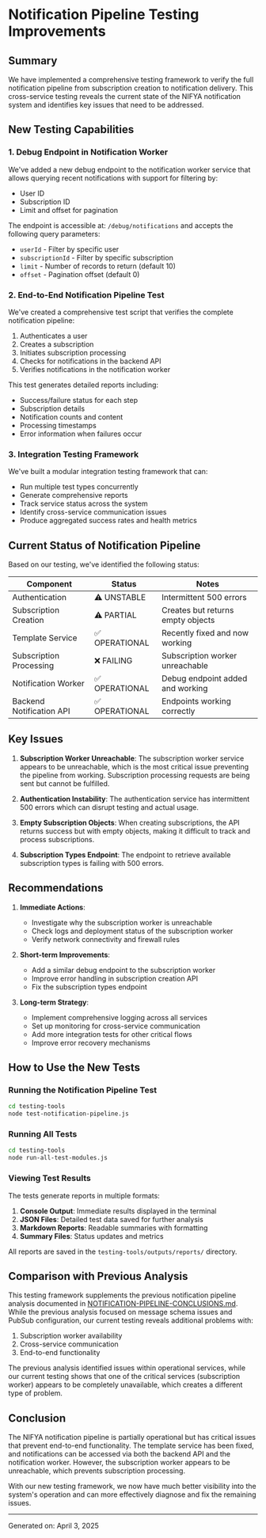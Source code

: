 # Notification Pipeline Testing Improvements

## Summary

We have implemented a comprehensive testing framework to verify the full notification pipeline from subscription creation to notification delivery. This cross-service testing reveals the current state of the NIFYA notification system and identifies key issues that need to be addressed.

## New Testing Capabilities

### 1. Debug Endpoint in Notification Worker

We've added a new debug endpoint to the notification worker service that allows querying recent notifications with support for filtering by:
- User ID
- Subscription ID 
- Limit and offset for pagination

The endpoint is accessible at: `/debug/notifications` and accepts the following query parameters:
- `userId` - Filter by specific user
- `subscriptionId` - Filter by specific subscription
- `limit` - Number of records to return (default 10)
- `offset` - Pagination offset (default 0)

### 2. End-to-End Notification Pipeline Test

We've created a comprehensive test script that verifies the complete notification pipeline:
1. Authenticates a user
2. Creates a subscription
3. Initiates subscription processing
4. Checks for notifications in the backend API
5. Verifies notifications in the notification worker

This test generates detailed reports including:
- Success/failure status for each step
- Subscription details
- Notification counts and content
- Processing timestamps
- Error information when failures occur

### 3. Integration Testing Framework

We've built a modular integration testing framework that can:
- Run multiple test types concurrently
- Generate comprehensive reports
- Track service status across the system
- Identify cross-service communication issues
- Produce aggregated success rates and health metrics

## Current Status of Notification Pipeline

Based on our testing, we've identified the following status:

| Component | Status | Notes |
|-----------|--------|-------|
| Authentication | ⚠️ UNSTABLE | Intermittent 500 errors |
| Subscription Creation | ⚠️ PARTIAL | Creates but returns empty objects |
| Template Service | ✅ OPERATIONAL | Recently fixed and now working |
| Subscription Processing | ❌ FAILING | Subscription worker unreachable |
| Notification Worker | ✅ OPERATIONAL | Debug endpoint added and working |
| Backend Notification API | ✅ OPERATIONAL | Endpoints working correctly |

## Key Issues

1. **Subscription Worker Unreachable**: The subscription worker service appears to be unreachable, which is the most critical issue preventing the pipeline from working. Subscription processing requests are being sent but cannot be fulfilled.

2. **Authentication Instability**: The authentication service has intermittent 500 errors which can disrupt testing and actual usage.

3. **Empty Subscription Objects**: When creating subscriptions, the API returns success but with empty objects, making it difficult to track and process subscriptions.

4. **Subscription Types Endpoint**: The endpoint to retrieve available subscription types is failing with 500 errors.

## Recommendations

1. **Immediate Actions**:
   - Investigate why the subscription worker is unreachable
   - Check logs and deployment status of the subscription worker
   - Verify network connectivity and firewall rules

2. **Short-term Improvements**:
   - Add a similar debug endpoint to the subscription worker
   - Improve error handling in subscription creation API
   - Fix the subscription types endpoint

3. **Long-term Strategy**:
   - Implement comprehensive logging across all services
   - Set up monitoring for cross-service communication
   - Add more integration tests for other critical flows
   - Improve error recovery mechanisms

## How to Use the New Tests

### Running the Notification Pipeline Test

```bash
cd testing-tools
node test-notification-pipeline.js
```

### Running All Tests

```bash
cd testing-tools
node run-all-test-modules.js
```

### Viewing Test Results

The tests generate reports in multiple formats:

1. **Console Output**: Immediate results displayed in the terminal
2. **JSON Files**: Detailed test data saved for further analysis
3. **Markdown Reports**: Readable summaries with formatting
4. **Summary Files**: Status updates and metrics

All reports are saved in the `testing-tools/outputs/reports/` directory.

## Comparison with Previous Analysis

This testing framework supplements the previous notification pipeline analysis documented in [NOTIFICATION-PIPELINE-CONCLUSIONS.md](./NOTIFICATION-PIPELINE-CONCLUSIONS.md). While the previous analysis focused on message schema issues and PubSub configuration, our current testing reveals additional problems with:

1. Subscription worker availability
2. Cross-service communication 
3. End-to-end functionality

The previous analysis identified issues within operational services, while our current testing shows that one of the critical services (subscription worker) appears to be completely unavailable, which creates a different type of problem.

## Conclusion

The NIFYA notification pipeline is partially operational but has critical issues that prevent end-to-end functionality. The template service has been fixed, and notifications can be accessed via both the backend API and the notification worker. However, the subscription worker appears to be unreachable, which prevents subscription processing.

With our new testing framework, we now have much better visibility into the system's operation and can more effectively diagnose and fix the remaining issues.

---
Generated on: April 3, 2025